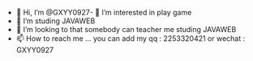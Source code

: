 - 👋 Hi, I’m @GXYY0927- 👀 I’m interested in play game
- 🌱 I’m studing JAVAWEB
- 💞️ I’m looking to that somebody can teacher me studing JAVAWEB
- 📫 How to reach me ... you can add my qq : 2253320421 or wechat : GXYY0927

<!---
GXYY0927/GXYY0927 is a ✨ special ✨ repository because its `README.md` (this file) appears on your GitHub profile.
You can click the Preview link to take a look at your changes.
--->
